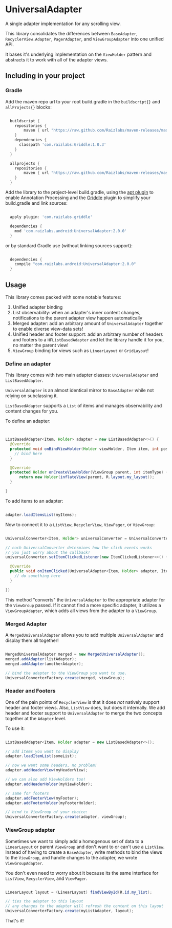 # UniversalAdapter

A single adapter implementation for any scrolling view.

This library consolidates the differences between `BaseAdapter`, `RecyclerView.Adapter`, `PagerAdapter`, and `ViewGroupAdapter` into one unified API.

It bases it's underlying implementation on the `ViewHolder` pattern and abstracts it to work with all of the adapter views.

## Including in your project

### Gradle

Add the maven repo url to your root build.gradle in the ```buildscript{}``` and ```allProjects{}``` blocks:

```groovy

  buildscript {
    repositories {
        maven { url "https://raw.github.com/Raizlabs/maven-releases/master/releases" }
    }
    dependencies {
      classpath 'com.raizlabs:Griddle:1.0.3'
    }
  }

  allprojects {
    repositories {
        maven { url "https://raw.github.com/Raizlabs/maven-releases/master/releases" }
    }
  }


```

Add the library to the project-level build.gradle, using the [apt plugin](https://bitbucket.org/hvisser/android-apt) to enable Annotation Processing and the
[Griddle](https://github.com/Raizlabs/Griddle) plugin to simplify your build.gradle and link sources:

```groovy

  apply plugin: 'com.raizlabs.griddle'

  dependencies {
    mod 'com.raizlabs.android:UniversalAdapter:2.0.0'
  }

```

or by standard Gradle use (without linking sources support):

```groovy

  dependencies {
    compile "com.raizlabs.android:UniversalAdapter:2.0.0"
  }

```

## Usage

This library comes packed with some notable features:
  1. Unified adapter binding
  2. List observability: when an adapter's inner content changes, notifications to the parent adapter view happen automatically
  3. Merged adapter: add an arbitrary amount of `UniversalAdapter` together to enable diverse view-data sets!
  4. Unified header and footer support: add an arbitrary number of headers and footers to a `HFListBasedAdapter` and let the library handle it for you, no matter the parent view!
  5. `ViewGroup` binding for views such as `LinearLayout` or `GridLayout`!


### Define an adapter

This library comes with two main adapter classes: `UniversalAdapter` and `ListBasedAdapter`.

`UniversalAdapter` is an almost identical mirror to `BaseAdapter` while not relying on subclassing it.

`ListBasedAdapter` supports a `List` of items and manages observability and content changes for you.

To define an adapter:

```java


ListBasedAdapter<Item, Holder> adapter = new ListBasedAdapter<>() {
  @Override
  protected void onBindViewHolder(Holder viewHolder, Item item, int position) {
    // bind here
  }

  @Override
  protected Holder onCreateViewHolder(ViewGroup parent, int itemType) {
      return new Holder(inflateView(parent, R.layout.my_layout));
  }

}


```

To add items to an adapter:


```java

adapter.loadItemsList(myItems);


```

Now to connect it to a `ListView`, `RecyclerView`, `ViewPager`, or `ViewGroup`:

```java

UniversalConverter<Item, Holder> universalConverter = UniversalConverterFactory.create(adapter, someViewGroup);

// each UniversalConverter determines how the click events works
// you just worry about the callback!
universalConverter.setItemClickedListener(new ItemClickedListener<>() {

  @Override
  public void onItemClicked(UniversalAdapter<Item, Holder> adapter, Item item, Holder holder, int position) {
    // do something here
  }

})

```

This method "converts" the `UniversalAdapter` to the appropriate adapter for the `ViewGroup` passed. If it cannot find a more specific adapter, it utilizes a `ViewGroupAdapter`, which adds all views from the adapter to a `ViewGroup`.

### Merged Adapter

A `MergedUniversalAdapter` allows you to add multiple `UniversalAdapter` and display them all together!

```java

MergedUniversalAdapter merged = new MergedUniversalAdapter();
merged.addAdapter(listAdapter);
merged.addAdapter(anotherAdapter);

// bind the adapter to the ViewGroup you want to use.
UniversalConverterFactory.create(merged, viewGroup);

```

### Header and Footers

One of the pain points of `RecyclerView` is that it does _not_ natively support header and footer views. Also, `ListView` does, but does it internally. We add header and footer support to `UniversalAdapter` to merge the two concepts together at the `Adapter` level.

To use it:

```java

ListBasedAdapter<Item, Holder adapter = new ListBasedAdapter<>();

// add items you want to display
adapter.loadItemList(someList);

// now we want some headers, no problem!
adapter.addHeaderView(myHeaderView);

// we can also add ViewHolders too!
adapter.addHeaderHolder(myViewHolder);

// same for footers
adapter.addFooterView(myFooter);
adapter.addFooterHolder(myFooterHolder);

// bind to ViewGroup of your choice:
UniversalConverterFactory.create(adapter, viewGroup);

```

### ViewGroup adapter

Sometimes we want to simply add a homogenous set of data to a `LinearLayout` or parent `ViewGroup` and don't want to or can't use a `ListView`. Instead of having to create a `BaseAdapter`, write methods to bind the views to the `ViewGroup`, and handle changes to the adapter, we wrote `ViewGroupAdapter`.

You don't even need to worry about it because its the same interface for `ListView`, `RecyclerView`, and `ViewPager`.

```java

LinearLayout layout = (LinearLayout) findViewById(R.id.my_list);

// ties the adapter to this layout
// any changes to the adapter will refresh the content on this layout
UniversalConverterFactory.create(myListAdapter, layout);

```

That's it!
